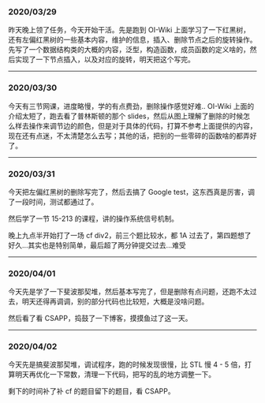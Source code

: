 ### 2020/03/29

昨天晚上领了任务，今天开始干活。先是跑到 OI-Wiki 上面学习了一下红黑树，还有左偏红黑树的一些基本内容，维护的信息，插入、删除节点之后的旋转操作。先写了一个数据结构类的大概的内容，泛型，构造函数，成员函数的定义啥的，然后实现了一下节点插入，以及对应的旋转，明天把这个写完。

---

### 2020/03/30

今天有三节网课，进度略慢，学的有点费劲，删除操作感觉好难.. OI-Wiki 上面的介绍太短了，跑去看了普林斯顿的那个 slides，然后从图上理解了删除的时候怎么样去操作来调节边的颜色，但是对于具体的代码，打算不参考上面提供的内容，现在还有点迷，不太清楚怎么去写；其他的话，把别的一些零碎的函数啥的都弄好了。

---

### 2020/03/31

今天把左偏红黑树的删除写完了，然后去搞了 Google test，这东西真是厉害，调了一段时间，测试都通过了。

然后学了一节 15-213 的课程，讲的操作系统信号机制。

晚上九点半开始打了一场 cf div2，前三个题比较水，都 1A 过去了，第四题想了好久...其实也是特别简单，最后超了两分钟提交过去...难受

---

### 2020/04/01

今天先是学了一下斐波那契堆，然后基本写完了，但是删除有点问题，还跑不太过去，明天还得再调调，别的部分代码也比较短，大概是没啥问题。

然后看了看 CSAPP，捣鼓了一下博客，摸摸鱼过了这一天。

---

### 2020/04/02

今天先是搞斐波那契堆，调试程序，跑的时候发现很慢，比 STL 慢 4 - 5 倍，打算明天再优化一下常数，清理一下代码，把写的乱的地方调整一下。

剩下的时间补了补 cf 的题目留下的题目，看 CSAPP。